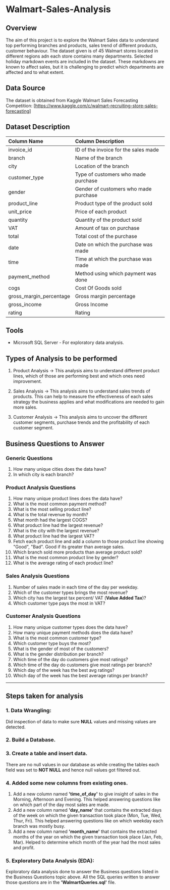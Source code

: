 # Walmart-Sales-Analysis
## Overview
The aim of this project is to explore the Walmart Sales data to understand top performing branches and products, sales trend of different products, customer behaviour. The dataset given is of 45 Walmart stores located in different regions adn each store contains many departments. Selected holiday markdown events are included in the dataset. These markdowns are known to affect sales, but it is challenging to predict which departments are affected and to what extent.

## Data Source
The dataset is obtained from Kaggle Walmart Sales Forecasting Competition:
[https://www.kaggle.com/c/walmart-recruiting-store-sales-forecasting]

## Dataset Description
| Column Name             | Column Description                      |
| :---------------------- | :-------------------------------------- |
| invoice_id              | ID of the invoice for the sales made    |
| branch                  | Name of the branch                      |
| city                    | Location of the branch                  |
| customer_type           | Type of customers who made purchase     |
| gender                  | Gender of customers who made purchase   |
| product_line            | Product type of the product sold        |
| unit_price              | Price of each product                   |
| quantity                | Quantity of the product sold            |
| VAT                     | Amount of tax on purchase               |
| total                   | Total cost of the purchase              |
| date                    | Date on which the purchase was made     |
| time                    | Time at which the purchase was made     |
| payment_method          | Method using which payment was done     |
| cogs                    | Cost Of Goods sold                      |
| gross_margin_percentage | Gross margin percentage                 | 
| gross_income            | Gross Income                            |
| rating                  | Rating                                  |

## Tools
- Microsoft SQL Server - For exploratory data analysis.

## Types of Analysis to be performed
1. Product Analysis
-> This analysis aims to understand different product lines, which of those are performing best and which ones need improvement.

2. Sales Analysis
-> This analysis aims to understand sales trends of products. This can help to measure the effectiveness of each sales strategy the business applies and what modifications are needed to gain more sales.

3. Customer Analysis
-> This analysis aims to uncover the different customer segments, purchase trends and the profitability of each customer segment.

## Business Questions to Answer
### Generic Questions
1. How many unique cities does the data have?
2. In which city is each branch?

### Product Analysis Questions
1. How many unique product lines does the data have?
2. What is the most common payment method?
3. What is the most selling product line?
4. What is the total revenue by month?
5. What month had the largest COGS?
6. What product line had the largest revenue?
7. What is the city with the largest revenue?
8. What product line had the largest VAT?
9. Fetch each product line and add a column to those product line showing "Good", "Bad". Good if its greater than average sales.
10. Which branch sold more products than average product sold?
11. What is the most common product line by gender?
12. What is the average rating of each product line?

### Sales Analysis Questions
1. Number of sales made in each time of the day per weekday.
2. Which of the customer types brings the most revenue?
3. Which city has the largest tax percent/ VAT (**Value Added Tax**)?
4. Which customer type pays the most in VAT?
   
### Customer Analysis Questions
1. How many unique customer types does the data have?
2. How many unique payment methods does the data have?
3. What is the most common customer type?
4. Which customer type buys the most?
5. What is the gender of most of the customers?
6. What is the gender distribution per branch?
7. Which time of the day do customers give most ratings?
8. Which time of the day do customers give most ratings per branch?
9. Which day of the week has the best avg ratings?
10. Which day of the week has the best average ratings per branch?
-----------------------------------------------------------------------------------------------------------------------------------------------

## Steps taken for analysis
### 1. Data Wrangling:
Did inspection of data to make sure **NULL** values and missing values are detected. 

### 2. Build a Database.
### 3. Create a table and insert data.
There are no null values in our database as while creating the tables each field was set to **NOT NULL** and hence null values got filtered out.

### 4. Added some new columns from existing ones.
1. Add a new column named **'time_of_day'** to give insight of sales in the Morning, Afternoon and Evening. This helped answering questions like on which part of the day most sales are made.
2. Add a new column named **'day_name'** that contains the extracted days of the week on which the given transaction took place (Mon, Tue, Wed, Thur, Fri). This helped answering questions like on which weekday each branch was mostly busy.
3. Add a new column named **'month_name'** that contains the extracted months of the year on which the given transaction took place (Jan, Feb, Mar). Helped to determine which month of the year had the most sales and profit.

### 5. Exploratory Data Analysis (EDA):
Exploratory data analysis done to answer the Business questions listed in the Business Questions topic above. All the SQL queries written to answer those questions are in the **'WalmartQueries.sql'** file.



